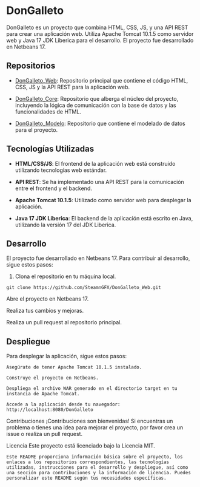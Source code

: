 # DonGalleto

DonGalleto es un proyecto que combina HTML, CSS, JS, y una API REST para crear una aplicación web. Utiliza Apache Tomcat 10.1.5 como servidor web y Java 17 JDK Liberica para el desarrollo. El proyecto fue desarrollado en Netbeans 17.

## Repositorios

- [DonGalleto_Web](https://github.com/SteamnGFX/DonGalleto_Web): Repositorio principal que contiene el código HTML, CSS, JS y la API REST para la aplicación web.

- [DonGalleto_Core](https://github.com/SteamnGFX/DonGalleto_Core): Repositorio que alberga el núcleo del proyecto, incluyendo la lógica de comunicación con la base de datos y las funcionalidades de HTML.

- [DonGalleto_Modelo](https://github.com/SteamnGFX/DonGalleto_Modelo): Repositorio que contiene el modelado de datos para el proyecto.

## Tecnologías Utilizadas

- **HTML/CSS/JS**: El frontend de la aplicación web está construido utilizando tecnologías web estándar.

- **API REST**: Se ha implementado una API REST para la comunicación entre el frontend y el backend.

- **Apache Tomcat 10.1.5**: Utilizado como servidor web para desplegar la aplicación.

- **Java 17 JDK Liberica**: El backend de la aplicación está escrito en Java, utilizando la versión 17 del JDK Liberica.


## Desarrollo

El proyecto fue desarrollado en Netbeans 17. Para contribuir al desarrollo, sigue estos pasos:

1. Clona el repositorio en tu máquina local.
```
git clone https://github.com/SteamnGFX/DonGalleto_Web.git
```

Abre el proyecto en Netbeans 17.

Realiza tus cambios y mejoras.

Realiza un pull request al repositorio principal.

## Despliegue

Para desplegar la aplicación, sigue estos pasos:
```
Asegúrate de tener Apache Tomcat 10.1.5 instalado.

Construye el proyecto en Netbeans.

Despliega el archivo WAR generado en el directorio target en tu instancia de Apache Tomcat.

Accede a la aplicación desde tu navegador: http://localhost:8080/DonGalleto
```
Contribuciones
¡Contribuciones son bienvenidas! Si encuentras un problema o tienes una idea para mejorar el proyecto, por favor crea un issue o realiza un pull request.

Licencia
Este proyecto está licenciado bajo la Licencia MIT.

```
Este README proporciona información básica sobre el proyecto, los enlaces a los repositorios correspondientes, las tecnologías utilizadas, instrucciones para el desarrollo y despliegue, así como una sección para contribuciones y la información de licencia. Puedes personalizar este README según tus necesidades específicas.
```
